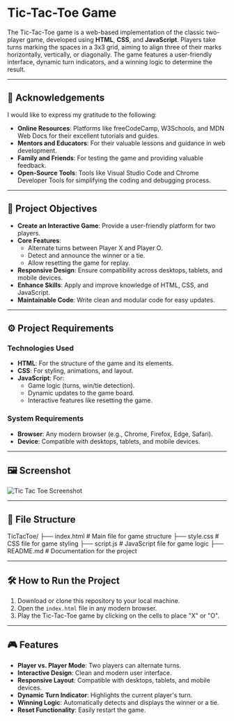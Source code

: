 # Tic-Tac-Toe Game

The Tic-Tac-Toe game is a web-based implementation of the classic two-player game, developed using **HTML**, **CSS**, and **JavaScript**. Players take turns marking the spaces in a 3x3 grid, aiming to align three of their marks horizontally, vertically, or diagonally. The game features a user-friendly interface, dynamic turn indicators, and a winning logic to determine the result.

---

## 🙏 Acknowledgements

I would like to express my gratitude to the following:
- **Online Resources**: Platforms like freeCodeCamp, W3Schools, and MDN Web Docs for their excellent tutorials and guides.
- **Mentors and Educators**: For their valuable lessons and guidance in web development.
- **Family and Friends**: For testing the game and providing valuable feedback.
- **Open-Source Tools**: Tools like Visual Studio Code and Chrome Developer Tools for simplifying the coding and debugging process.

---

## 🎯 Project Objectives

- **Create an Interactive Game**: Provide a user-friendly platform for two players.
- **Core Features**:
  - Alternate turns between Player X and Player O.
  - Detect and announce the winner or a tie.
  - Allow resetting the game for replay.
- **Responsive Design**: Ensure compatibility across desktops, tablets, and mobile devices.
- **Enhance Skills**: Apply and improve knowledge of HTML, CSS, and JavaScript.
- **Maintainable Code**: Write clean and modular code for easy updates.

---

## ⚙️ Project Requirements

### **Technologies Used**
- **HTML**: For the structure of the game and its elements.
- **CSS**: For styling, animations, and layout.
- **JavaScript**: For:
  - Game logic (turns, win/tie detection).
  - Dynamic updates to the game board.
  - Interactive features like resetting the game.

### **System Requirements**
- **Browser**: Any modern browser (e.g., Chrome, Firefox, Edge, Safari).
- **Device**: Compatible with desktops, tablets, and mobile devices.

---

## 🖼️ Screenshot

![Tic Tac Toe Screenshot]("C:\Users\nurul\OneDrive\Pictures\Screenshots\screenshot.png")

---

## 📂 File Structure

TicTacToe/
├── index.html # Main file for game structure
├── style.css # CSS file for game styling 
├── script.js # JavaScript file for game logic
├── README.md # Documentation for the project


---

## 🛠️ How to Run the Project

1. Download or clone this repository to your local machine.
2. Open the `index.html` file in any modern browser.
3. Play the Tic-Tac-Toe game by clicking on the cells to place "X" or "O".

---

## 🎮 Features

- **Player vs. Player Mode**: Two players can alternate turns.
- **Interactive Design**: Clean and modern user interface.
- **Responsive Layout**: Compatible with desktops, tablets, and mobile devices.
- **Dynamic Turn Indicator**: Highlights the current player's turn.
- **Winning Logic**: Automatically detects and displays the winner or a tie.
- **Reset Functionality**: Easily restart the game.

